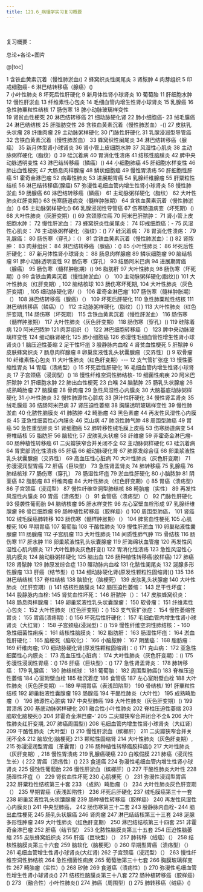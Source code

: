 ```yaml
---
title: 121.6_病理学实习复习概要
---
```


<br/>

复习概要：

总论+各论+图片

@[toc]

1 含铁血黄素沉着（慢性肺淤血()
2 蜂窝织炎性阑尾炎
3 肾脓肿
4 肉芽组织
5 印戒细胞癌-
6 淋巴结转移癌（腺癌）()     
7 小叶性肺炎
8 坏死后性肝硬化
9 新月体性肾小球肾炎
10 葡萄胎
11 肝细胞水肿
12 慢性肝淤血
13 纤维素性心包炎
14 毛细血管内增生性肾小球肾炎
15 乳腺癌
16 急性肺粟粒性结核
17 肠伤寒
18 脾小动脉玻璃样变性        
19 肾贫血性梗死
20 淋巴结转移癌
21 细动脉硬化肾
22 肺小细胞癌-
23 绒毛膜癌
24 淋巴结结核
25 肝脂肪变性
26 含铁血黄素沉着（慢性肺淤血）-()
27 皮肤乳头状瘤
28 纤维肉瘤
29 主动脉粥样硬化
30 门脉性肝硬化
31 乳腺浸润型导管癌
32 含铁血黄素沉着（慢性肺淤血）
33 蜂窝织性阑尾炎
34 淋巴结转移癌（腺癌）
35 新月体型肾小球肾炎
36 肾小管上皮细胞水肿
37 风湿性心肌炎
38 主动脉粥样硬化（脂纹）()
39 硅沉着病
40 胃消化性溃疡
41 结核性脑膜炎
42 脾中央动脉透明变性
43 淋巴结转移癌（鳞癌）()
44 小细胞肺癌
45 肝细胞水样变性
46 肺出血性梗死
47 大肠息肉样腺瘤
48 鳞状细胞癌
49 慢性胃溃疡
50 肝细胞性肝癌
51 霍奇金淋巴瘤
52 病毒性肺炎
53 进展期胃癌
54 乳腺纤维腺瘤
55 肝粟粒性结核
56 淋巴结转移癌(腺癌)
57 弥漫性毛细血管内增生性肾小球肾炎
58 慢性肺淤血
59 肠腺癌
60 淋巴结转移癌（鳞癌）
61 主动脉粥样硬化（脂纹）
62 大叶性肺炎红肝变期()
63 伤寒肠道病变（髓样肿胀期）
64 含铁血黄素沉着（慢性肺淤血）()
65 主动脉粥样硬化()
66 乳腺浸润性导管癌
67 伤寒肠道病变（坏死期）()
68 大叶性肺炎（灰肝变期）()
69 宫颈原位癌
70 阿米巴肝脓肿：
71 肾小管上皮细胞水肿：
72 慢性肝淤血：
73 蜂窝织炎性阑尾炎：
74 印戒细胞癌：-
75 风湿性心肌炎：
76 主动脉粥样硬化（脂纹）：()
77 硅沉着病：
78 胃消化性溃疡：
79 乳腺癌：
80 肠伤寒（穿孔）：（）
81 含铁血黄素沉着（慢性肺淤血）：()
82 肾脓肿：
83 肉芽组织：
84 淋巴结转移癌（腺癌）：()
85 小叶性肺炎：
86 坏死后性肝硬化：
87 新月体性肾小球肾炎：
88 肠息肉样腺瘤
89 鳞状细胞瘤
90 脑结核瘤
91 脾小动脉透明变性
92 肠伤寒（穿孔）
93 结肠阿米巴病
94 进展期胃癌（腺癌）
95 肠伤寒（髓样肿胀期）()
96 脂肪肝
97 大叶性肺炎
98 肠伤寒（坏死期）()
99 含铁血黄素沉着（慢性肺淤血）（）
100 主动脉粥样硬化(脂纹)()
101 大叶性肺炎（红肝变期）,
102 脑结核球
103 肠伤寒坏死期,
104 大叶性肺炎（灰色肝变期）,
105 细动脉硬化肾/（）
106 霍奇金淋巴瘤’
107 肠伤寒（髓样肿胀期）（）
108 淋巴结转移癌（腺癌）（）
109 坏死后肝硬化
110 急性肺栗粒性结核
111 淋巴结转移癌（鳞癌）（）
112 主动脉粥样硬化（脂纹）（）}
113 大叶性肺炎（红色肝变期,
114 肠伤寒（坏死期）
115 含铁血黄素沉着（慢性肝淤血）
116 肠伤寒（髓样肿胀期）
117 大叶性肺炎（灰色肝变期）
118 肠伤寒（穿孔）()
119 硅陈着病
120 阿米巴脓肿
121 肉芽组织（）
122 淋巴细胞转移癌（）
123 脾中央动脉玻璃样变性
124 细动脉肾硬化
125 肺小细胞癌
126 弥漫性毛细血管性增生性肾小球肾炎()
1 脑压迫性萎缩
2 足干性坏疽
3 股静脉内血栓
4 肾贫血性梗死
5 肝脓肿
6 皮肤蜂窝织炎
7 肠息肉样腺瘤
8 卵巢浆液性乳头状囊腺瘤（交界性）()
9 软骨瘤
10 纤维素性心包炎
11 大叶性肺炎（红色肝变期）---
12 支气管扩张症
13 慢性萎缩性胃炎
14 胃癌（溃疡型）()
15 坏死后性肝硬化
16 毛细血管内增生性肾小球肾炎
17 子宫颈癌（浸润型）()
18 慢性纤维空洞性肺结核-
19 细菌性痢疾
20 阿米巴肝脓肿
21 肝细胞水肿
22 肺出血性梗死
23 白喉
24 脑脓肿
25 肠乳头状腺瘤
26 成熟畸胎瘤
27 脑膜瘤
28 骨肉瘤
29 急性风湿性心内膜炎
30 大脑基底动脉粥样硬化
31 小叶性肺炎
32 慢性肺源性心脏病
33 胆汁性肝硬化
34 慢性肾盂肾炎
35 绒毛膜癌
36 结肠阿米巴病
37 肾压迫性萎缩
38 胸膜透明玻璃样变性
39 慢性肺淤血
40 化脓性脑膜炎
41 肺脓肿
42 畸胎瘤
43 黑色素瘤
44 再发性风湿性心内膜炎
45 亚急性细菌性心内膜炎
46 克山病
47 肺泡性肺气肿
48 周围型肺癌
49 胃癌
50 急性重型肝炎
51 肾细胞癌
52 肺转移性绒毛膜上皮癌
53 伤寒肠道病变
54 脊椎结核
55 脂肪肝
56 脑软化
57 皮肤乳头状瘤
58 纤维瘤
59 非霍奇金淋巴瘤-
60 肠种植性转移癌
61 二尖瓣狭窄合并关闭不全
62 主动脉粥样硬化
63 硅沉着病
64 胃窦部消化性溃疡
65 肝癌
66 细动脉硬化肾
67 肺原发综合征
68 卵巢浆液性乳头状囊腺瘤（交界性）
69 高血压性心脏病
70 大叶性肺炎（灰色肝变期）
71 弥漫浸润型胃癌
72 肝癌（巨块型）
73 急性肾盂肾炎
74 肺转移癌
75 乳腺癌
76 肺结核球
77 肠伤寒（穿孔）
78 肠湿性坏疽
79 淤血性肝硬化
80 小脑脓肿
81 阴茎癌
82 脂肪瘤
83 纤维肉瘤
84 大叶性肺炎（红色肝变期）()
85 胃癌（溃疡型）
86 子宫颈癌（浸润型）
87 慢性纤维空洞型肺结核
88 畸胎瘤（实性）
89 再发性风湿性内膜炎
90 胃癌（溃疡型）（）
91 食管癌（溃疡型）（）
92 门脉性肝硬化
93 侵袭性葡萄胎
94 脑结核瘤
95 肝水样变性
96 左心室壁血栓形成
97 乳腺纤维腺瘤
98 骨巨细胞瘤
99 肠种植性转移癌（胶样癌）()
100 周围型肺癌，
101 肾癌
102 绒毛膜癌肺转移
103 肠伤寒（髓样肿胀期）（）
104 脾贫血性梗死
105 心肌梗死
106 早期胃癌
107 葡萄胎
108 干酪性肺炎
109 慢性肝淤血
110 卵巢粘液性囊腺瘤
111 肠腺瘤
112 子宫肌瘤
113 大叶性肺炎
114 间质性肺气肿
115 骨结核
116 肠伤寒
117 肝水肿
118 卵巢浆液性乳头状囊腺瘤
119 肝海绵状血管瘤
120 再发性风湿性心肌内膜炎
121 大叶性肺炎灰色肝变()
122 胃消化性溃疡
123 急性风湿性心肌内膜炎
124 脑动脉粥样硬化
125 脑出血
126 肠种植性转移癌(胶样癌)
127 肺癌
128 肾脓肿
129 肺原发综合症
130 髂动脉内血栓
131 化脓性阑尾炎
132 涎腺多形性腺瘤
133 肝癌（结节型）()
134 细动脉硬化肾(原发性颗粒性固缩肾)()
135
136 淋巴结结核
137 脊柱结核
138 脑软化（脑梗死）
139 皮肤乳头状腺瘤
140 大叶性肺炎（红肝变期）()
141 结核性脑膜炎
142 脑压迫性萎缩：
143 足干性坏疽：
144 股静脉内血栓:
145 肾贫血性坏死：
146 肝脓肿（）：
147 皮肤蜂窝织炎：
148 肠息肉样腺瘤：
149 卵巢浆液性乳头状囊腺瘤：
150 软骨瘤：
151 纤维素性心包炎：
152 大叶性肺炎（红色肝变期）：()
153 支气管扩张症：
154 慢性萎缩性胃炎：
155 胃癌(溃疡期)：()
156 坏死后性肝硬化：
157 毛细血管内增生性肾小球肾炎（大红肾）：
158 子宫颈癌(浸润型)：()
159 慢性纤维空洞性肺结核：-
160 急性细菌性痢疾：
161 结核性脑膜炎：
162 脂肪肝：
163 肠湿性坏疽：
164 淤血性肝硬化：
165 脑梗死（脑软化）：
166 小脑脓肿：
167 阴茎癌：
168 脂肪瘤：
169 纤维肉瘤;
170 细动脉硬化肾(原发性颗粒固缩肾)：()
171 克山病：
172 亚急性细菌性心内膜炎：
173 高血压性心脏病：
174 大叶性肺炎（灰色肝变期）：()
175 弥漫性浸润性胃癌：()
176 肝癌（巨块型）：()
177 急性肾盂肾炎：
178 肺转移癌：
179 乳腺癌：
180 肺结核球：
181 葡萄胎：
182 周围型肺癌()
183 脊椎压迫性萎缩
184 心室附壁血栓
185 硅沉着症
186 食管癌
187 左心室附壁血栓
188 大叶性肺炎（灰色肝变期）--
189 早期胃癌（表浅凹陷型）
190 骨结核/
191 肝粟粒性结核
192 卵巢黏液性囊腺瘤
193 肠腺癌
194 干酪性肺炎（大叶性）
195 成熟畸胎瘤（）
196 肺源性心脏病
197 中央型肺癌
198 大叶性肺炎（灰色肝变期）()
199 胃溃疡
200 基底动脉粥样硬化
201 融合性小叶性肺炎
202 脊柱压迫性萎缩
203 脑软化脑梗死()
204 非霍奇金淋巴瘤-'
205 二尖瓣狭窄合并闭合不全&
206 大叶性肺炎红肝变期,
207 肺癌周围型()
208 毛细血管内增生性肾小球肾炎（大红肾）
209 干酪性肺炎（大叶型）()
210 慢性肝淤血（槟榔肝）
211 二尖瓣狭窄合并关闭不全&
212 脑软化(脑梗死)
213 颗粒性固缩肾
214 大叶性肺炎（灰色肝变期）,
215 弥漫浸润型胃癌（革囊胃）()
216 肠种植性转移癌胶样癌()
217 大叶性肺炎（灰肝变期）,
218 慢性胃溃疡
219 乳腺癌硬癌
220 白喉假膜
221 肺癌（浸润性生长）(
222 胃癌（溃疡性）()
223 食道癌
224 弥漫性毛细血管内增生性肾小球肾炎
225 侵蚀性葡萄胎
226 慢性肝淤血（槟榔肝）()
227 干酪性肺炎大叶性
228 肠湿性坏疽（）
229 肾贫血性坏死
230 心肌梗死（）
231 弥漫性浸润型胃癌
232 肝粟粒性结核第三十套
233 （成熟）畸胎瘤（）
234 大叶性肺炎灰色肝变期（）
235 早期胃癌（表浅凹陷性）
236 坏死后肝硬化
237 绒毛膜癌第三十一套
238 卵巢浆液性乳头状馕腺瘤
239 肠种植性转移癌（胶样癌）
240 再发性风湿性心内膜炎()
241 中央型肺癌，
242 肠伤寒第三十二套
243 股静脉内血栓-
244 脑出血性梗死
245 肠乳头状腺癌
246 肾肉瘤
247 淋巴结结核第三十三套
248 涎腺多形性肿瘤
249 大叶性肺炎（红色肝变期）
250 淋巴结结核第三十四套
251 非霍奇金淋巴瘤
252 肝癌（结节型）
253 化脓性脑膜炎第三十五套
254 压迫性脑萎缩
255 皮肤蜂窝纸织炎
256 肝癌（巨块型）（）
257 肺转移（绒癌）（）
258 结核性脑膜炎第三十六套
259 脑软化（脑梗死）()
260 早期型胃癌（溃疡型）（）
261 毛细血管增生性肾小球肾炎(大红肾)
262 子宫颈癌（浸润型）（）
263 慢性纤维空洞性肺结核
264 急性细菌性痢疾
265 葡萄胎第三十七套
266 胸膜玻璃样变性
267 畸胎瘤（实性）()
268 矽肺
269 食道癌（溃疡性）()
270 弥漫性毛细血管性增生性肾小球肾炎()
271 结核性脑膜炎第三十八套
272 肠种植转移癌（胶样癌）()
273 （融合性）小叶性肺炎()
274 肺癌（周围型）()
275 肺转移癌（绒癌）()
